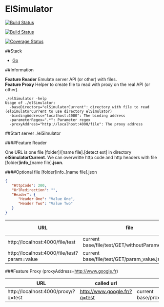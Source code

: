ElSimulator
========

[![Build Status](https://drone.io/github.com/sjeandeaux/elSimulator/status.png)](https://drone.io/github.com/sjeandeaux/elSimulator/latest) 

[![Build Status](https://travis-ci.org/sjeandeaux/elSimulator.svg?branch=master)](https://travis-ci.org/sjeandeaux/elSimulator)

[![Coverage Status](https://coveralls.io/repos/sjeandeaux/elSimulator/badge.svg?branch=master)](https://coveralls.io/r/sjeandeaux/elSimulator?branch=master)

##Stack

* [Go](https://golang.org/)

##Information

**Feature Reader** Emulate server API (or other) with files.<br/>
**Feature Proxy** Helper to create file to read with proxy on the real API (or other).

```
./elSimulator -help
Usage of ./elSimulator:
  -baseDirectory="elSimulatorCurrent": directory with file to read (elSimulatorCurrent to use directory elSimulator)
  -bindingAddress="localhost:4000": The binding address
  -parameterRegex=".*": Parameter regex
  -proxyAddress="http://localhost:4000/file": The proxy address
```

##Start server ./elSimulator

####Feature Reader

One URL is one file [folder]/[name file].[detect ext] in directory **elSimulatorCurrent**.
We can overwritte http code and http headers with file [folder]**info_**[name file]**.json**. 

####Optional file [folder]info_[name file].json
```json
{
   "HttpCode": 200,
   "UrlRedirection": "",
   "Header": {
      "Header One": "Value One",
	  "Header Two": "Value Two"
   }
}
```

|URL|file|file info|http code|
|----|----|----|----|
|http://localhost:4000/file/test|current base/file/test/GET/withoutParameter.xml|current base/file/test/GET/info_withoutParameter.json|500|
|http://localhost:4000/file/test?param=value|current base/file/test/GET/param_value.json|current base/file/test/GET/info_param_value.json|203|


###Feature Proxy (proxyAddress=http://www.google.fr)

|URL|called url|file|
|----|----|----|
|http://localhost:4000/proxy/?q=test|http://www.google.fr/?q=test|current base/proxy/GET/q_test|
